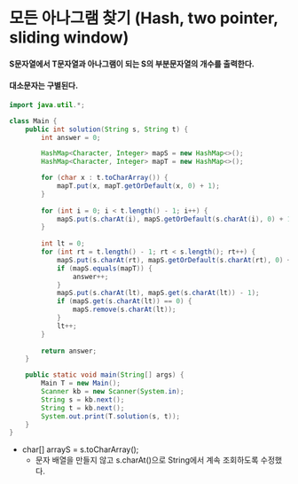 # 모든 아나그램 찾기 (Hash, two pointer, sliding window)

#### S문자열에서 T문자열과 아나그램이 되는 S의 부분문자열의 개수를 출력한다.

#### 대소문자는 구별된다.

```java
import java.util.*;

class Main {
    public int solution(String s, String t) {
        int answer = 0;

        HashMap<Character, Integer> mapS = new HashMap<>();
        HashMap<Character, Integer> mapT = new HashMap<>();

        for (char x : t.toCharArray()) {
            mapT.put(x, mapT.getOrDefault(x, 0) + 1);
        }
        
        for (int i = 0; i < t.length() - 1; i++) {
            mapS.put(s.charAt(i), mapS.getOrDefault(s.charAt(i), 0) + 1);
        }
        
        int lt = 0;
        for (int rt = t.length() - 1; rt < s.length(); rt++) {
            mapS.put(s.charAt(rt), mapS.getOrDefault(s.charAt(rt), 0) + 1);
            if (mapS.equals(mapT)) {
                answer++;
            }
            mapS.put(s.charAt(lt), mapS.get(s.charAt(lt)) - 1);
            if (mapS.get(s.charAt(lt)) == 0) {
                mapS.remove(s.charAt(lt));
            }
            lt++;
        }
        
        return answer;
    }

    public static void main(String[] args) {
        Main T = new Main();
        Scanner kb = new Scanner(System.in);
        String s = kb.next();
        String t = kb.next();
        System.out.print(T.solution(s, t));
    }
}
```

- char[] arrayS = s.toCharArray();
  - 문자 배열을 만들지 않고 s.charAt()으로 String에서 계속 조회하도록 수정했다.